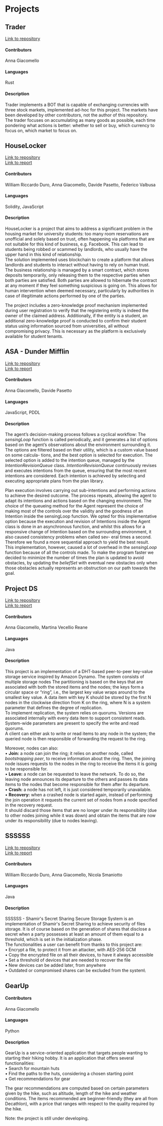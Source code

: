 # Projects

## Trader
[Link to repository](https://github.com/bananna1/trader.git)

#### Contributors
Anna Giacomello
#### Languages
Rust
#### Description
Trader implements a BOT that is capable of exchanging currencies with three stock markets, implemented ad-hoc for this project. The markets have been developed by other contributors, not the author of this repository.\
The trader focuses on accumulating as many goods as possible, each time pondering what actions is better: whether to sell or buy, which currency to focus on, which market to focus on.

## HouseLocker
[Link to repository](https://github.com/davipase/HouseLocker.git)\
[Link to report](/assets/reports/report_houselocker.pdf)
#### Contributors
William Riccardo Duro, Anna Giacomello, Davide Pasetto, Federico Valbusa
#### Languages
Solidity, JavaScript
#### Description
HouseLocker is a project that aims to address a significant problem in the housing market for university students: too many room reservations are unofficial and solely based on trust, often happening via platforms that are not suitable for this kind of business, e.g. Facebook. This can lead to students being robbed or scammed by landlords, who usually have the upper hand in this kind of relationship.\
The solution implemented uses blockchain to create a platform that allows landlords and students to interact without having to rely on human trust.\
The business relationship is managed by a smart contract, which stores deposits temporarily, only releasing them to the respective parties when both parties are satisfied. Both parties are allowed to hibernate the contract at any moment if they feel something suspicious is going on. This allows for human intervention when deemed necessary, particularly by authorities in case of illegitimate actions performed by one of the parties.

The project includes a zero-knowledge proof mechanism implemented during user registration to verify that the registering entity is indeed the owner of the claimed address. Additionally, if the entity is a student, an additional zero-knowledge proof is conducted to confirm their student status using information sourced from universities, all without compromising privacy. This is necessary as the platform is exclusively available for student tenants.

## ASA - Dunder Mifflin
[Link to repository](https://github.com/bananna1/ASA_dunder_mifflin.git)\
[Link to report](/assets/reports/report_asa.pdf)
#### Contributors
Anna Giacomello, Davide Pasetto
#### Languages
JavaScript, PDDL
#### Description
The agent’s decision-making process follows a cyclical workflow: The _sensingLoop_ function is called periodically, and it generates a list of options based on the agent’s observations about the environment surrounding it. The options are filtered based on their utility, which is a custom value based on some calcula-
tions, and the best option is selected for execution. The selected option is added to the intention queue, managed by the _IntentionRevisionQueue_ class. _IntentionRevisionQueue_ continuously revises and executes intentions from the queue, ensuring that the most recent intentions are considered. Each intention is achieved by selecting and executing appropriate plans from the plan library.

Plan execution involves carrying out sub-intentions and performing actions to achieve the desired outcome. The process repeats, allowing the agent to adapt
its intentions and actions based on the changing environment. The choice of the queueing method for the Agent represent the choice of making most of the controls over the validity and the goodness of an Intention inside the sensingLoop function. We opted for this implementative option because the execution and revision of Intentions inside the Agent class is done in an asynchronous function, and whilst this allows for a responsive change of Intention based on the surrounding environment, it also caused consistency problems when called sev-
eral times a second. Therefore we found a more sequential approach to yield the best result.\
This implementation, however, caused a lot of overhead in the _sensingLoop_ function because of all the controls made. To make the program faster we decided to minimize the number of times the plan is updated to avoid obstacles, by updating the _beliefSet_ with eventual new obstacles only when those obstacles actually represents an obstruction on our path towards the goal. 

## Project DS
[Link to repository](https://github.com/bananna1/Project_DS_Giacomello_Vecellio.git)\
[Link to report](/assets/reports/report_ds.pdf)
#### Contributors
Anna Giacomello, Martina Vecellio Reane
#### Languages
Java
#### Description
This project is an implementation of a DHT-based peer-to-peer key-value storage service inspired by Amazon Dynamo. The system consists of multiple storage nodes
The partitioning is based on the keys that are associated with both the stored items and the nodes; the keys form a circular space or “ring”, i.e., the largest key value wraps around to the smallest key value. A data item with key K should be stored by the first N nodes in the clockwise direction from K on the ring, where N is a system parameter that defines the degree of replication.\
To implement replication, the system relies on quorums. Versions are associated internally with every data item to support consistent reads. System-wide parameters are present to specify the write and read quorums.\
A client can either ask to write or read items to any node in the system; the queried node is then responsible of forwarding the request to the ring.

Moreover, nodes can also:\
• **Join:** a node can join the ring; it relies on another node, called _bootstrapping peer_, to receive information about the ring. Then, the joining node issues requests to the nodes in the ring to receive the items it is going to be responsible for.\
• **Leave:** a node can be requested to leave the network. To do so, the leaving node announces its departure to the others and passes its data items to the nodes that become responsible for them after its departure.\
• **Crash:** a node has not left, it is just considered temporarily unavailable.\
• **Recovery:** when a crashed node is started again, instead of performing the join operation it requests the current set of nodes from a node specified in the recovery request.\
It should discard those items that are no longer under its responsibility (due to other nodes joining while it was down) and obtain the items that are now under its responsibility (due to nodes leaving).

## SSSSSS
[Link to repository](https://gitlab.com/smaniottonicola/ssssss.git)\
[Link to report](/assets/reports/report_ssssss.pdf)
#### Contributors
William Riccardo Duro, Anna Giacomello, Nicola Smaniotto
#### Languages
Java
#### Description
SSSSSS - Shamir's Secret Sharing Secure Storage System is an implementation of Shamir's Secret Sharing to achieve security of files storage. It is of course based on the generation of shares that disclose a secret when a party possesses at least an amount of them equal to a threshold, which is set in the initialization phase.\
The functionalities a user can benefit from thanks to this project are:\
• Encrypt a file, to protect it from an attacker, with AES-256 GCM\
• Copy the encrypted file on all their devices, to have it always accessible\
• Set a threshold of devices that are needed to recover the file\
• New devices can be added later, from anywhere\
• Outdated or compromised shares can be excluded from the system\

## GearUp
#### Contributors
Anna Giacomello
#### Languages
Python
#### Description
GearUp is a service-oriented application that targets people wanting to starting their hiking hobby. It is an application that offers several functionalities:\
• Search for mountain huts\
• Find the paths to the huts, considering a chosen starting point\
• Get recommendations for gear

The gear recommendations are computed based on certain parameters given by the hike, such as altitude, length of the hike and weather conditions. The items recommended are beginner-friendly (they are all from Decathlon), with a price that ranges with respect to the quality required by the hike.

Note: the project is still under developing.
